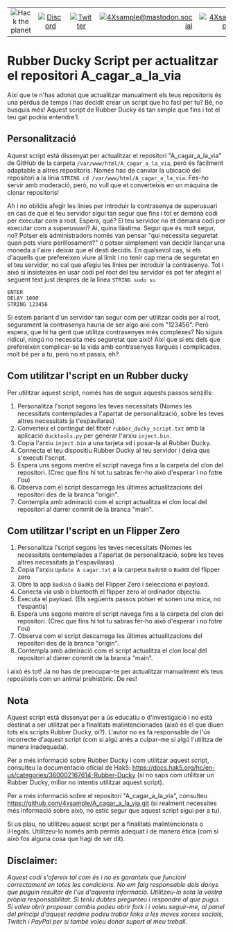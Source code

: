 |               |               |               |               |               |               |
|:-------------:|:-------------:|:-------------:|-------------:|-------------:|-------------:|
| ![Hack the planet](https://img.shields.io/badge/Hack-The%20Planet-orange) | [![Discord](https://img.shields.io/discord/667340023829626920?logo=discord)](https://discord.gg/ahVq54p) | [![Twitter](https://img.shields.io/twitter/follow/4xsample?style=social&logo=twitter)](https://twitter.com/4xsample/follow?screen_name=shields_io) | [![4Xsample@mastodon.social](https://img.shields.io/badge/Mastodon-@4Xsample-blueviolet?style=for-the-badge&logo=mastodon)](https://mastodon.social/@4Xsample) | [![4Xsample](https://img.shields.io/badge/Twitch-4Xsample-6441A4?style=for-the-badge&logo=twitch)](https://twitch.tv/4Xsample) | [![PayPal](https://img.shields.io/badge/PayPal-00457C?style=for-the-badge&logo=paypal&logoColor=white)](https://www.paypal.com/donate/?hosted_button_id=EFVMSRHVBNJP4) |

# Rubber Ducky Script per actualitzar el repositori A_cagar_a_la_via

Així que te n'has adonat que actualitzar manualment els teus repositoris és una pèrdua de temps i has decidit crear un script que ho faci per tu? Bé, no busquis més! Aquest script de Rubber Ducky és tan simple que fins i tot el teu gat podria entendre'l.

## Personalització

Aquest script està dissenyat per actualitzar el repositori "A_cagar_a_la_via" de GitHub de la carpeta `/var/www/html/A_cagar_a_la_via`, però és fàcilment adaptable a altres repositoris. Només has de canviar la ubicació del repositori a la línia `STRING cd /var/www/html/A_cagar_a_la_via`. Fes-ho servir amb moderació, però, no vull que et converteixis en un màquina de clonar repositoris!

Ah i no oblidis afegir les linies per introduir la contrasenya de superusuari en cas de que el teu servidor sigui tan segur que fins i tot et demana codi per executar com a root. Espera, què? El teu servidor no et demana codi per executar com a superusuari? Ai, quina llàstima. Segur que és molt segur, no? Potser els administradors només van pensar "qui necessita seguretat quan pots viure perillosament?" o potser simplement van decidir llançar una moneda a l'aire i deixar que el destí decidís. En qualsevol cas, si ets d'aquells que prefereixen viure al límit i no tenir cap mena de seguretat en el teu servidor, no cal que afegiu les línies per introduir la contrasenya.
Tot i això si insisteixes en usar codi pel root del teu servidor es pot fer afegint el seguent text just despres de la linea `STRING sudo su`

```plaintext
ENTER
DELAY 1000
STRING 123456
```

Si estem parlant d'un servidor tan segur com per utilitzar codis per al root, segurament la contrasenya hauria de ser algo així com "123456". Però espera, que hi ha gent que utilitza contrasenyes més complexes? No siguis ridícul, ningú no necessita més seguretat que això! Així que si ets dels que prefereixen complicar-se la vida amb contrasenyes llargues i complicades, molt bé per a tu, però no et passis, eh?

## Com utilitzar l'script en un Rubber ducky

Per utilitzar aquest script, només has de seguir aquests passos senzills:

1. Personalitza l'script segons les teves necessitats (Nomes les necessitats contemplades a l'apartat de personalització, sobre les teves altres necessitats ja t'espavilaras)
2. Converteix el contingut del fitxer `rubber_ducky_script.txt` amb la aplicació `ducktools.py` per generar l'arxiu `inject.bin`.
3. Copia l'arxiu `inject.bin` a una tarjeta sd i posar-la al Rubber Ducky.
4. Connecta el teu dispositiu Rubber Ducky al teu servidor i deixa que s'executi l'script.
5. Espera uns segons mentre el script navega fins a la carpeta del clon del repositori. (Crec que fins hi tot tu sabras fer-ho això d'esperar i no fotre l'ou)
6. Observa com el script descarrega les últimes actualitzacions del repositori des de la branca "origin".
7. Contempla amb admiració com el script actualitza el clon local del repositori al darrer commit de la branca "main".

## Com utilitzar l'script en un Flipper Zero

1. Personalitza l'script segons les teves necessitats (Nomes les necessitats contemplades a l'apartat de personalització, sobre les teves altres necessitats ja t'espavilaras)
2. Copia l'arxiu ``Update A cagar.txt`` a la carpeta ``BadUSB`` o ``BadKB`` del flipper zero
3. Obre la app ``BadUsb`` o ``BadKb`` del Flipper Zero i selecciona el payload.
4. Conecta via usb o bluetooth el flipper zero al ordinador objectiu.
5. Executa el payload. (Els següents passos potser et sonen una mica, no t'espantis)
6. Espera uns segons mentre el script navega fins a la carpeta del clon del repositori. (Crec que fins hi tot tu sabras fer-ho això d'esperar i no fotre l'ou)
7. Observa com el script descarrega les últimes actualitzacions del repositori des de la branca "origin".
8. Contempla amb admiració com el script actualitza el clon local del repositori al darrer commit de la branca "main".

I això és tot! Ja no has de preocupar-te per actualitzar manualment els teus repositoris com un animal prehistòric. De res!


## Nota

Aquest script està dissenyat per a ús educatiu o d'investigació i no està destinat a ser utilitzat per a finalitats malintencionades (això és el que diuen tots els scripts Rubber Ducky, oi?). L'autor no es fa responsable de l'ús incorrecte d'aquest script (com si algú anés a culpar-me si algú l'utilitza de manera inadequada).

Per a més informació sobre Rubber Ducky i com utilitzar aquest script, consulteu la documentació oficial de Hak5: https://docs.hak5.org/hc/en-us/categories/360002167614-Rubber-Ducky (si no saps com utilitzar un Rubber Ducky, millor no intentis utilitzar aquest script).

Per a més informació sobre el repositori "A_cagar_a_la_via", consulteu https://github.com/4xsample/A_cagar_a_la_via.git (si realment necessites més informació sobre això, no estic segur que aquest script sigui per a tu).

Si us plau, no utilitzeu aquest script per a finalitats malintencionats o il·legals. Utilitzeu-lo només amb permís adequat i de manera ètica (com si això fos alguna cosa que hagi de ser dit).

## Disclaimer: 
*Aquest codi s'ofereix tal com és i no es garanteix que funcioni correctament en totes les condicions. No em faig responsable dels danys que puguin resultar de l'ús d'aquesta informació. Utilitzeu-lo sota la vostra pròpia responsabilitat. Si teniu dubtes pregunteu i respondré al que pugui. Si voleu obrir proposar cambis podeu obrir fork i i voleu seguir-me, al panel del principi d'aquest readme podeu trobar links a les meves xarxes socials, Twitch i PayPal per si també voleu donar suport al meu treball.*